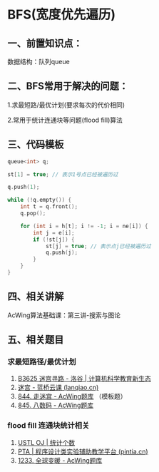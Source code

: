# BFS(宽度优先遍历)

## 一、前置知识点：

数据结构：队列queue

## 二、BFS常用于解决的问题：

1.求最短路/最优计划(要求每次的代价相同)

2.常用于统计连通块等问题(flood fill)算法

## 三、代码模板

```c++
queue<int> q;

st[1] = true; // 表示1号点已经被遍历过

q.push(1);

while (!q.empty()) {
    int t = q.front();
    q.pop();

    for (int i = h[t]; i != -1; i = ne[i]) {
        int j = e[i];
        if (!st[j]) {
            st[j] = true; // 表示点j已经被遍历过
            q.push(j);
        }
    }
}
```

## 四、相关讲解

AcWing算法基础课：第三讲-搜索与图论

## 五、相关题目

### 求最短路径/最优计划

1. [B3625 迷宫寻路 - 洛谷 | 计算机科学教育新生态 ](https://www.luogu.com.cn/problem/B3625)
2. [迷宫 - 蓝桥云课 (lanqiao.cn)](https://www.lanqiao.cn/problems/2222/learning/?page=1&first_category_id=1&sort=students_count&tags=BFS)
3. [844. 走迷宫 - AcWing题库](https://www.acwing.com/problem/content/846/) （模板题）
4. [845. 八数码 - AcWing题库](https://www.acwing.com/problem/content/847/)

### flood fill 连通块统计相关

1. [USTL OJ | 统计个数](http://39.106.70.121/problem/521E)
2. [PTA | 程序设计类实验辅助教学平台 (pintia.cn)](https://pintia.cn/problem-sets/994805046380707840/exam/problems/1649748772841508875?type=7&page=1)
3. [1233. 全球变暖 - AcWing题库](https://www.acwing.com/problem/content/1235/)